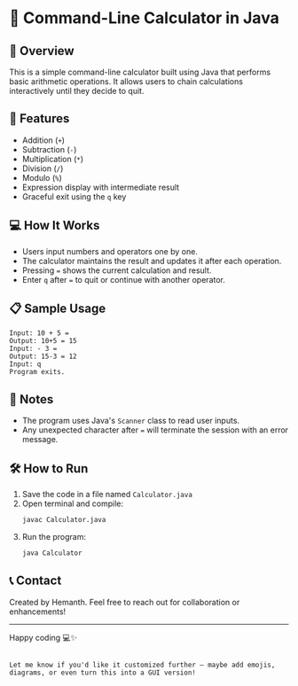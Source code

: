 # 🧮 Command-Line Calculator in Java

## 🚀 Overview
This is a simple command-line calculator built using Java that performs basic arithmetic operations. It allows users to chain calculations interactively until they decide to quit.

## 📌 Features
- Addition (`+`)
- Subtraction (`-`)
- Multiplication (`*`)
- Division (`/`)
- Modulo (`%`)
- Expression display with intermediate result
- Graceful exit using the `q` key

## 💻 How It Works
- Users input numbers and operators one by one.
- The calculator maintains the result and updates it after each operation.
- Pressing `=` shows the current calculation and result.
- Enter `q` after `=` to quit or continue with another operator.

## 📋 Sample Usage
```plaintext
Input: 10 + 5 =  
Output: 10+5 = 15  
Input: - 3 =  
Output: 15-3 = 12  
Input: q  
Program exits.
```

## 🧠 Notes
- The program uses Java's `Scanner` class to read user inputs.
- Any unexpected character after `=` will terminate the session with an error message.

## 🛠 How to Run
1. Save the code in a file named `Calculator.java`
2. Open terminal and compile:
   ```bash
   javac Calculator.java
   ```
3. Run the program:
   ```bash
   java Calculator
   ```

## 📞 Contact
Created by Hemanth. Feel free to reach out for collaboration or enhancements!

---

Happy coding 💻✨
```

Let me know if you'd like it customized further — maybe add emojis, diagrams, or even turn this into a GUI version!
